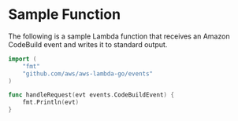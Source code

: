 # Sample Function

The following is a sample Lambda function that receives an Amazon CodeBuild event
and writes it to standard output.

```go
import (
    "fmt"
    "github.com/aws/aws-lambda-go/events"
)

func handleRequest(evt events.CodeBuildEvent) {
	fmt.Println(evt)
}
```
